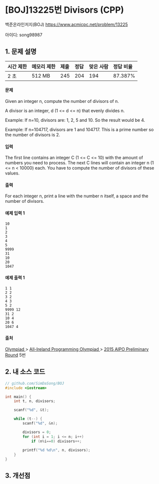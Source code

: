 # [BOJ]13225번 Divisors (CPP)

백준온라인저지(BOJ) https://www.acmicpc.net/problem/13225

아이디: song98987



## 1. 문제 설명

| 시간 제한 | 메모리 제한 | 제출 | 정답 | 맞은 사람 | 정답 비율 |
| :-------- | :---------- | :--- | :--- | :-------- | :-------- |
| 2 초      | 512 MB      | 245  | 204  | 194       | 87.387%   |

#### 문제

Given an integer n, compute the number of divisors of n.

A divisor is an integer, d (1 <= d <= n) that evenly divides n.

Example: If n=10, divisors are: 1, 2, 5 and 10. So the result would be 4.

Example: If n=104717, divisors are 1 and 104717. This is a prime number so the number of divisors is 2.

#### 입력

The first line contains an integer C (1 <= C <= 10) with the amount of numbers you need to process. The next C lines will contain an integer n (1 <= n < 10000) each. You have to compute the number of divisors of these values.

#### 출력

For each integer n, print a line with the number n itself, a space and the number of divisors.



#### 예제 입력 1 

```
10
1
2
3
4
5
9999
31
10
20
1047
```

#### 예제 출력 1 

```
1 1
2 2
3 2
4 3
5 2
9999 12
31 2
10 4
20 6
1047 4
```



#### 출처

[Olympiad ](https://www.acmicpc.net/category/2)> [All-Ireland Programming Olympiad ](https://www.acmicpc.net/category/356)> [2015 AIPO Preliminary Round](https://www.acmicpc.net/category/detail/1516) 5번



## 2. 내 소스 코드

```C++
// github.com/SimDaSong/BOJ
#include <iostream>

int main() {
	int t, n, divisors;

	scanf("%d", &t);

	while (t--) {
		scanf("%d", &n);

		divisors = 0;
		for (int i = 1; i <= n; i++)
			if (n%i==0) divisors++;
		
		printf("%d %d\n", n, divisors);
	}
}
```



## 3. 개선점

